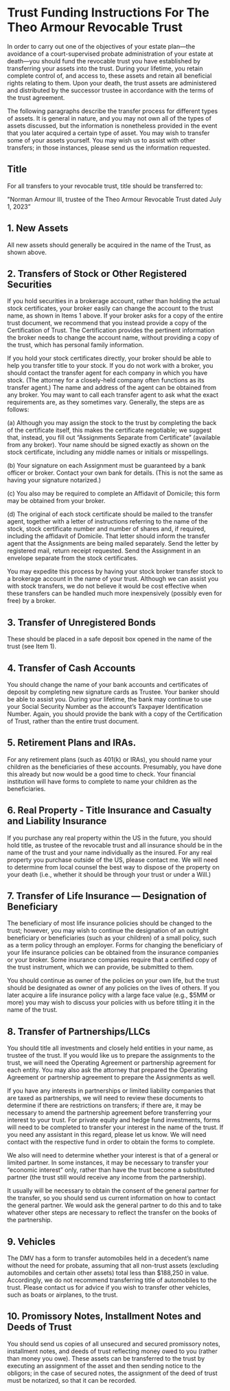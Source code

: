 ﻿# Trust Funding Instructions For The Theo Armour Revocable Trust

In order to carry out one of the objectives of your estate plan—the avoidance of a court-supervised probate administration of your estate at death—you should fund the revocable trust you have established by transferring your assets into the trust. During your lifetime, you retain complete control of, and access to, these assets and retain all beneficial rights relating to them. Upon your death, the trust assets are administered and distributed by the successor trustee in accordance with the terms of the trust agreement.

The following paragraphs describe the transfer process for different types of assets. It is general in nature, and you may not own all of the types of assets discussed, but the information is nonetheless provided in the event that you later acquired a certain type of asset. You may wish to transfer some of your assets yourself. You may wish us to assist with other transfers; in those instances, please send us the information requested.


## Title

For all transfers to your revocable trust, title should be transferred to:

"Norman Armour III, trustee of the Theo Armour Revocable Trust dated July 1, 2023”


## 1. New Assets

All new assets should generally be acquired in the name of the Trust, as shown above.


## 2. Transfers of Stock or Other Registered Securities

If you hold securities in a brokerage account, rather than holding the actual stock certificates, your broker easily can change the account to the trust name, as shown in Items 1 above. If your broker asks for a copy of the entire trust document, we recommend that you instead provide a copy of the Certification of Trust. The Certification provides the pertinent information the broker needs to change the account name, without providing a copy of the trust, which has personal family information.

If you hold your stock certificates directly, your broker should be able to help you transfer title to your stock. If you do not work with a broker, you should contact the transfer agent for each company in which you have stock. (The attorney for a closely-held company often functions as its transfer agent.)  The name and address of the agent can be obtained from any broker. You may want to call each transfer agent to ask what the exact requirements are, as they sometimes vary. Generally, the steps are as follows:

(a) Although you may assign the stock to the trust by completing the back of the certificate itself, this makes the certificate negotiable; we suggest that, instead, you fill out “Assignments Separate from Certificate” (available from any broker). Your name should be
signed exactly as shown on the stock certificate, including any middle names or initials or misspellings.

(b) Your signature on each Assignment must be guaranteed by a bank officer or broker. Contact your own bank for details. (This is not the same as having your signature notarized.)

(c) You also may be required to complete an Affidavit of Domicile; this form may be obtained from your broker.

(d) The original of each stock certificate should be mailed to the transfer agent, together with a letter of instructions referring to the name of the stock, stock certificate number and number of shares and, if required, including the affidavit of Domicile. That letter
should inform the transfer agent that the Assignments are being mailed separately. Send the letter by registered mail, return receipt requested. Send the Assignment in an envelope separate from the stock certificates.

You may expedite this process by having your stock broker transfer stock to a brokerage account in the name of your trust. Although we can assist you with stock transfers, we do not believe it would be cost effective when these transfers can be handled much more inexpensively (possibly even for free) by a broker.


## 3. Transfer of Unregistered Bonds

These should be placed in a safe deposit box opened in the name of the trust (see Item 1).


## 4. Transfer of Cash Accounts

You should change the name of your bank accounts and certificates of deposit by completing new signature cards as Trustee. Your banker should be able to assist you. During your lifetime, the bank may continue to use your Social Security Number as the account’s Taxpayer Identification Number. Again, you should provide the bank with a copy of the Certification of Trust, rather than the entire trust document.


## 5. Retirement Plans and IRAs.

For any retirement plans (such as 401(k) or IRAs), you should name your children as the beneficiaries of these accounts. Presumably, you have done this already but now would be a good time to check. Your financial institution will have forms to complete to name your children as the beneficiaries.


## 6. Real Property - Title Insurance and Casualty and Liability Insurance

If you purchase any real property within the US in the future, you should hold title, as trustee of the revocable trust and all insurance should be in the name of the trust and your name individually as the insured. For any real property you purchase outside of the US, please contact me. We will need to determine from local counsel the best way to dispose of the property on your death (i.e., whether it should be through your trust or under a Will.)


## 7. Transfer of Life Insurance — Designation of Beneficiary

The beneficiary of most life insurance policies should be changed to the trust; however, you may wish to continue the designation of an outright beneficiary or beneficiaries (such as your children) of a small policy, such as a term policy through an employer. Forms for changing the beneficiary of your life insurance policies can be obtained from the insurance companies or your broker. Some insurance companies require that a certified copy of the trust instrument, which we can provide, be submitted to them.

You should continue as owner of the policies on your own life, but the trust should be designated as owner of any policies on the lives of others. If you later acquire a life insurance policy with a large face value (e.g., $5MM or more) you may wish to discuss your policies with us before titling it in the name of the trust.


## 8. Transfer of Partnerships/LLCs

You should title all investments and closely held entities in your name, as trustee of the trust. If you would like us to prepare the assignments to the trust, we will need the Operating Agreement or partnership agreement for each entity. You may also ask the attorney that prepared the Operating Agreement or partnership agreement to prepare the Assignments as well.

If you have any interests in partnerships or limited liability companies that are taxed as partnerships, we will need to review these documents to determine if there are restrictions on transfers; if there are, it may be necessary to amend the partnership agreement before transferring your interest to your trust. For private equity and hedge fund investments, forms will need to be completed to transfer your interest in the name of the trust. If you need any assistant in this regard, please let us know. We will need contact with the respective fund in order to obtain
the forms to complete.

We also will need to determine whether your interest is that of a general or limited partner. In some instances, it may be necessary to transfer your “economic interest” only, rather than have the trust become a substituted partner (the trust still would receive any
income from the partnership).

It usually will be necessary to obtain the consent of the general partner for the transfer, so you should send us current information on how to contact the general partner. We would ask the general partner to do this and to take whatever other steps are necessary to reflect
the transfer on the books of the partnership.


## 9. Vehicles

The DMV has a form to transfer automobiles held in a decedent’s
name without the need for probate, assuming that all non-trust assets (excluding automobiles and certain other assets) total less than $188,250 in value. Accordingly, we do not recommend transferring title of automobiles to the trust. Please contact us for advice if you wish to transfer other vehicles, such as boats or airplanes, to the trust.


## 10. Promissory Notes, Installment Notes and Deeds of Trust

You should send us copies of all unsecured and secured promissory notes, installment notes, and deeds of trust reflecting money owed to you (rather than money you owe). These assets can be transferred to the trust by executing an assignment of the asset and then sending notice to the obligors; in the case of secured notes, the assignment of the deed of trust must be notarized, so that it can be recorded.
